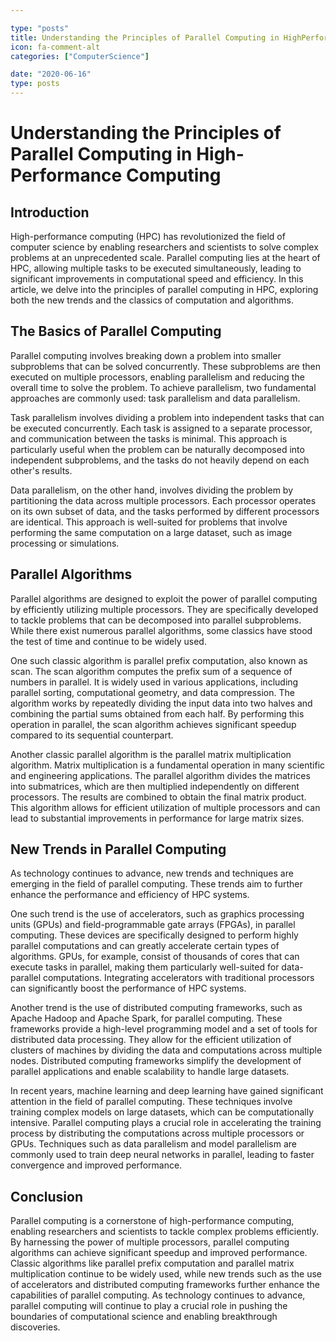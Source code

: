 ```yaml
---

type: "posts"
title: Understanding the Principles of Parallel Computing in HighPerformance Computing
icon: fa-comment-alt
categories: ["ComputerScience"]

date: "2020-06-16"
type: posts
---
```





# Understanding the Principles of Parallel Computing in High-Performance Computing

## Introduction
High-performance computing (HPC) has revolutionized the field of computer science by enabling researchers and scientists to solve complex problems at an unprecedented scale. Parallel computing lies at the heart of HPC, allowing multiple tasks to be executed simultaneously, leading to significant improvements in computational speed and efficiency. In this article, we delve into the principles of parallel computing in HPC, exploring both the new trends and the classics of computation and algorithms.

## The Basics of Parallel Computing
Parallel computing involves breaking down a problem into smaller subproblems that can be solved concurrently. These subproblems are then executed on multiple processors, enabling parallelism and reducing the overall time to solve the problem. To achieve parallelism, two fundamental approaches are commonly used: task parallelism and data parallelism.

Task parallelism involves dividing a problem into independent tasks that can be executed concurrently. Each task is assigned to a separate processor, and communication between the tasks is minimal. This approach is particularly useful when the problem can be naturally decomposed into independent subproblems, and the tasks do not heavily depend on each other's results.

Data parallelism, on the other hand, involves dividing the problem by partitioning the data across multiple processors. Each processor operates on its own subset of data, and the tasks performed by different processors are identical. This approach is well-suited for problems that involve performing the same computation on a large dataset, such as image processing or simulations.

## Parallel Algorithms
Parallel algorithms are designed to exploit the power of parallel computing by efficiently utilizing multiple processors. They are specifically developed to tackle problems that can be decomposed into parallel subproblems. While there exist numerous parallel algorithms, some classics have stood the test of time and continue to be widely used.

One such classic algorithm is parallel prefix computation, also known as scan. The scan algorithm computes the prefix sum of a sequence of numbers in parallel. It is widely used in various applications, including parallel sorting, computational geometry, and data compression. The algorithm works by repeatedly dividing the input data into two halves and combining the partial sums obtained from each half. By performing this operation in parallel, the scan algorithm achieves significant speedup compared to its sequential counterpart.

Another classic parallel algorithm is the parallel matrix multiplication algorithm. Matrix multiplication is a fundamental operation in many scientific and engineering applications. The parallel algorithm divides the matrices into submatrices, which are then multiplied independently on different processors. The results are combined to obtain the final matrix product. This algorithm allows for efficient utilization of multiple processors and can lead to substantial improvements in performance for large matrix sizes.

## New Trends in Parallel Computing
As technology continues to advance, new trends and techniques are emerging in the field of parallel computing. These trends aim to further enhance the performance and efficiency of HPC systems.

One such trend is the use of accelerators, such as graphics processing units (GPUs) and field-programmable gate arrays (FPGAs), in parallel computing. These devices are specifically designed to perform highly parallel computations and can greatly accelerate certain types of algorithms. GPUs, for example, consist of thousands of cores that can execute tasks in parallel, making them particularly well-suited for data-parallel computations. Integrating accelerators with traditional processors can significantly boost the performance of HPC systems.

Another trend is the use of distributed computing frameworks, such as Apache Hadoop and Apache Spark, for parallel computing. These frameworks provide a high-level programming model and a set of tools for distributed data processing. They allow for the efficient utilization of clusters of machines by dividing the data and computations across multiple nodes. Distributed computing frameworks simplify the development of parallel applications and enable scalability to handle large datasets.

In recent years, machine learning and deep learning have gained significant attention in the field of parallel computing. These techniques involve training complex models on large datasets, which can be computationally intensive. Parallel computing plays a crucial role in accelerating the training process by distributing the computations across multiple processors or GPUs. Techniques such as data parallelism and model parallelism are commonly used to train deep neural networks in parallel, leading to faster convergence and improved performance.

## Conclusion
Parallel computing is a cornerstone of high-performance computing, enabling researchers and scientists to tackle complex problems efficiently. By harnessing the power of multiple processors, parallel computing algorithms can achieve significant speedup and improved performance. Classic algorithms like parallel prefix computation and parallel matrix multiplication continue to be widely used, while new trends such as the use of accelerators and distributed computing frameworks further enhance the capabilities of parallel computing. As technology continues to advance, parallel computing will continue to play a crucial role in pushing the boundaries of computational science and enabling breakthrough discoveries.